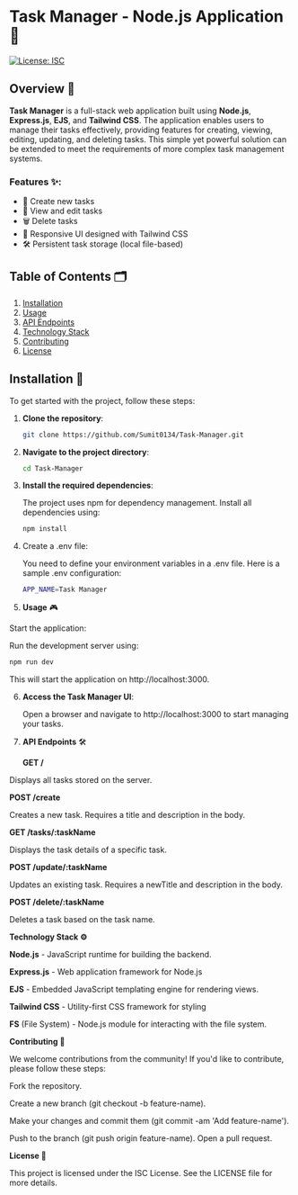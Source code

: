 # Task Manager - Node.js Application 🚀

[![License: ISC](https://img.shields.io/badge/License-ISC-blue.svg)](https://opensource.org/licenses/ISC)

## Overview 📖

**Task Manager** is a full-stack web application built using **Node.js**, **Express.js**, **EJS**, and **Tailwind CSS**. The application enables users to manage their tasks effectively, providing features for creating, viewing, editing, updating, and deleting tasks. This simple yet powerful solution can be extended to meet the requirements of more complex task management systems.

### Features ✨:
- 📝 Create new tasks
- 👀 View and edit tasks
- 🗑️ Delete tasks
- 📱 Responsive UI designed with Tailwind CSS
- 🛠️ Persistent task storage (local file-based)

## Table of Contents 🗂️
1. [Installation](#installation)
2. [Usage](#usage)
3. [API Endpoints](#api-endpoints)
4. [Technology Stack](#technology-stack)
5. [Contributing](#contributing)
6. [License](#license)

## Installation 🔧

To get started with the project, follow these steps:

1. **Clone the repository**:

   ```bash
   git clone https://github.com/Sumit0134/Task-Manager.git
   ```

2. **Navigate to the project directory**:

   ```bash
   cd Task-Manager
   ```

3. **Install the required dependencies**:

   The project uses npm for dependency management. Install all dependencies using:

   ```bash
   npm install
   ```

4. Create a .env file:

   You need to define your environment variables in a .env file. Here is a sample .env configuration:

   ```bash
   APP_NAME=Task Manager
   ```

5. **Usage** 🎮

Start the application:

Run the development server using:

   ```bash
   npm run dev
   ```

This will start the application on http://localhost:3000.

6. **Access the Task Manager UI**:

   Open a browser and navigate to http://localhost:3000 to start managing your tasks.

7. **API Endpoints** 🛠️
  
   **GET /**

Displays all tasks stored on the server.

   **POST /create**

Creates a new task. Requires a title and description in the body.

   **GET /tasks/:taskName**

Displays the task details of a specific task.

   **POST /update/:taskName**

Updates an existing task. Requires a newTitle and description in the body.

   **POST /delete/:taskName**

Deletes a task based on the task name.

**Technology Stack ⚙️**

**Node.js** - JavaScript runtime for building the backend.

**Express.js** - Web application framework for Node.js


**EJS** - Embedded JavaScript templating engine for rendering views.

**Tailwind CSS** - Utility-first CSS framework for styling

**FS** (File System) - Node.js module for interacting with the file system.

**Contributing 🤝**

We welcome contributions from the community! If you'd like to contribute, please follow these steps:

Fork the repository.

Create a new branch (git checkout -b feature-name).

Make your changes and commit them (git commit -am 'Add feature-name').

Push to the branch (git push origin feature-name).
Open a pull request.

**License 📄**

This project is licensed under the ISC License. See the LICENSE file for more details.
